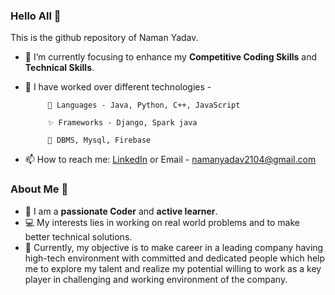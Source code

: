 ### Hello All 👋

This is the github repository of Naman Yadav.
<!--**Naman2104/Naman2104** is a ✨ _special_ ✨ repository because its `README.md` (this file) appears on your GitHub profile. -->

- 🔭 I’m currently focusing to enhance my **Competitive Coding Skills** and **Technical Skills**.
- 🌱 I have worked over different technologies - 

           👯 Languages - Java, Python, C++, JavaScript
           
           ✨ Frameworks - Django, Spark java
           
           🎡 DBMS, Mysql, Firebase
- 📫 How to reach me: <a href="https://www.linkedin.com/in/naman-2104/">LinkedIn</a> or Email - namanyadav2104@gmail.com 

### About Me 🧑
- 📝 I am a **passionate Coder** and **active learner**. 
- 💻 My interests lies in working on real world problems and to make better technical solutions.
- 🧐 Currently, my objective is to make career in a leading company having high-tech environment with committed and dedicated people which help me to explore my talent and realize my potential willing to work as a key player in challenging and working environment of the company.

